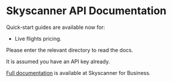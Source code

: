 # Skyscanner API Documentation
Quick-start guides are available now for:

* Live flights pricing.

Please enter the relevant directory to read the docs.

It is assumed you have an API key already.

[Full documentation] is available at Skyscanner for Business.

  [Full documentation]: <http://business.skyscanner.net/portal/en-GB/Documentation/ApiOverview>